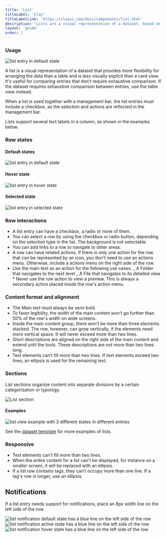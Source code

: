 ```yaml
---
title: 'List'
titleLabel: 'Clay'
titleLabelLink: 'https://clayui.com/docs/components/list.html'
description: 'Lists are a visual representation of a dataset, based on groups of related content, that is organized vertically.'
layout: 'guide'
order: 1
---
```


### Usage

![list entry in default state](/images/lexicon/ListViewDefault.jpg)

A list is a visual representation of a dataset that provides more flexibility for arranging the data than a table and is less visually explicit than a card view. It's useful for comparing entries that don't require exhaustive comparison. If the dataset requires exhaustive comparison between entries, use the table view instead.

When a list is used together with a management bar, the list entries must include a checkbox, as the selection and actions are reflected in the management bar.

Lists support several text labels in a column, as shown in the examples below.

### Row states

#### Default states

![list entry in default state](/images/lexicon/ListViewDefault.jpg)

#### Hover state

![list entry in hover state](/images/lexicon/ListViewHover.jpg)

#### Selected state

![list entry in selected state](/images/lexicon/ListViewActive.jpg)

### Row interactions

-   A list entry can have a checkbox, a radio or none of them.
-   You can select a row by using the checkbox or radio button, depending on the selection type in the list. The background is not selectable.
-   You can add links to a row to navigate to other areas.
-   A row can have related actions. If there is only one action for the row that can be represented by an icon, you don't need to use an actions menu. Otherwise, include a actions menu on the right side of the row.
-   Use the main text as an action for the following use cases:
    _ A Folder that navigates to the next level
    _ A File that navigates to its detailed view \* Never use the row action to view a preview. This is always a secondary action placed inside the row's action menu.

### Content format and alignment

-   The Main text must always be semi bold.
-   To favor legibility, the width of the main content won’t go further than 50% of the row's width on wide screens.
-   Inside the main content group, there won’t be more than three elements stacked. The row, however, can grow vertically, if the elements need more vertical space. It will never exceed more than two lines.
-   Short descriptions are aligned on the right side of the main content and extend until the tools. These descriptions are not more than two lines long.
-   Text elements can’t fill more than two lines. If text elements exceed two lines, an ellipsis is used for the remaining text.

### Sections

List sections organize content into separate divisions by a certain categorization or typology.

![List section](/images/lexicon/ListViewGroupSeparator.jpg)

#### Examples

![list view example with 3 different states in different entries](/images/lexicon/ListViewExample.jpg)

See the [dataset template](../Templates/datasetTemplate.html) for more examples of lists.

### Responsive

-   Text elements can't fill more than two lines.
-   When the entire content for a list can't be displayed, for instance on a smaller screen, it will be replaced with an ellipsis.
-   If a list row contains tags, they can’t occupy more than one line. If a tag's row is longer, use an ellipsis.

## Notifications

<!-- <span class="label label-info">PORTAL</span> -->

If a list entry needs support for notifications, place an 8px width line on the left side of the row.

![list notification default state has a blue line on the left side of the row](/images/lexicon/ListNotificationDefault.jpg)
![list notification active state has a blue line on the left side of the row](/images/lexicon/ListNotificationActive.jpg)
![list notification hover state has a blue line on the left side of the row](/images/lexicon/ListNotificationHover.jpg)

